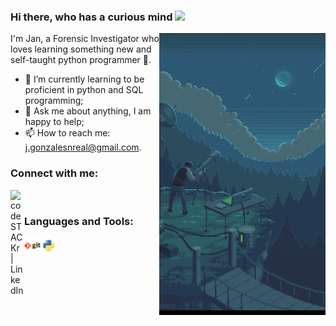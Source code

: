 ### Hi there, who has a curious mind <img src="https://media.giphy.com/media/hvRJCLFzcasrR4ia7z/giphy.gif" width="25px">

<img align="right" alt="GIF" src="https://github.com/JanGonzales/JanGonzales/blob/main/ezgif-7-17c025e93f3f.gif"/>

I'm Jan, a Forensic Investigator who loves learning something new and self-taught python programmer 🚀. 

- 🌱 I’m currently learning to be proficient in python and SQL programming; 
- 💬 Ask me about anything, I am happy to help;
- 📫 How to reach me: [j.gonzalesnreal@gmail.com](mailto:j.gonzalesnreal@gmail.com).

### Connect with me:

[<img align="left" alt="codeSTACKr | LinkedIn" width="22px" src="https://cdn.jsdelivr.net/npm/simple-icons@v3/icons/linkedin.svg" />][linkedin]

<br />

### Languages and Tools:
<img align="left" alt="Git" width="26px" src="https://raw.githubusercontent.com/github/explore/80688e429a7d4ef2fca1e82350fe8e3517d3494d/topics/git/git.png" />
<img align="left" alt="Git" width="26px" src="https://raw.githubusercontent.com/github/explore/80688e429a7d4ef2fca1e82350fe8e3517d3494d/topics/python/python.png" />

<br />
<br />

[linkedin]: https://www.linkedin.com/in/jan-gonzales-4a8bb8172/
